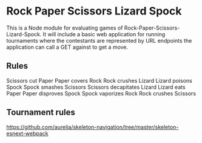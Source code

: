 # Rock Paper Scissors Lizard Spock

This is a Node module for evaluating games of Rock-Paper-Scissors-Lizard-Spock.  It will include a basic web application for running tournaments where the contestants are represented by URL endpoints the application can call a GET against to get a move.  

## Rules
Scissors cut Paper
Paper covers Rock
Rock crushes Lizard
Lizard poisons Spock
Spock smashes Scissors
Scissors decapitates Lizard
Lizard eats Paper
Paper disproves Spock
Spock vaporizes Rock
Rock crushes Scissors

## Tournament rules


https://github.com/aurelia/skeleton-navigation/tree/master/skeleton-esnext-webpack
